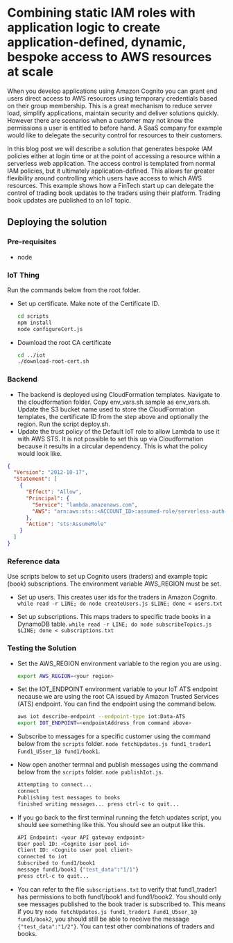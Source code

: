 # Combining static IAM roles with application logic to create application-defined, dynamic, bespoke access to AWS resources at scale

When you develop applications using Amazon Cognito you can grant end users direct access to AWS resources using temporary credentials based on their group membership. This is a great mechanism to reduce server load, simplify applications, maintain security and deliver solutions quickly. However there are scenarios when a customer may not know the permissions a user is entitled to before hand. A SaaS company for example would like to delegate the security control for resources to their customers.

In this blog post we will describe a solution that generates bespoke IAM policies either at login time or at the point of accessing a resource within a serverless web application.  The access control is templated from normal IAM policies, but it ultimately application-defined. This allows far greater flexibility around controlling which users have access to which AWS resources. This example shows how a FinTech start up can delegate the control of trading book updates to the traders using their platform. Trading book updates are published to an IoT topic.

## Deploying the solution

### Pre-requisites

* node

### IoT Thing

Run the commands below from the root folder.

* Set up certificate. Make note of the Certificate ID.

  ```bash
  cd scripts
  npm install
  node configureCert.js
  ```

* Download the root CA certificate

  ```bash
  cd ../iot
  ./download-root-cert.sh
  ```

### Backend

* The backend is deployed using CloudFormation templates. Navigate to the cloudformation folder. Copy env_vars.sh.sample as env_vars.sh. Update the S3 bucket name used to store the CloudFormation templates, the certificate ID from the step above and optionally the region. Run the script deploy.sh.
* Update the trust policy of the Default IoT role to allow Lambda to use it with AWS STS. It is not possible to set this up via Cloudformation because it results in a circular dependency. This is what the policy would look like.

```json
{
  "Version": "2012-10-17",
  "Statement": [
    {
      "Effect": "Allow",
      "Principal": {
        "Service": "lambda.amazonaws.com",
        "AWS": "arn:aws:sts::<ACCOUNT_ID>:assumed-role/serverless-auth-PolicyGeneratorLambdaExecRole-<xxxxx>/<LAMBDA_NAME>"
      },
      "Action": "sts:AssumeRole"
    }
  ]
}
```

### Reference data

Use scripts below to set up Cognito users (traders) and example topic (book) subscriptions. The environment variable AWS_REGION must be set.

* Set up users. This creates user ids for the traders in Amazon Cognito.
  `while read -r LINE; do node createUsers.js $LINE; done < users.txt`

* Set up subscriptions. This maps traders to specific trade books in a DynamoDB table.
  `while read -r LINE; do node subscribeTopics.js $LINE; done < subscriptions.txt`

### Testing the Solution

* Set the AWS_REGION environment variable to the region you are using.

  ```bash
  export AWS_REGION=<your region>
  ```

* Set the IOT_ENDPOINT environment variable to your IoT ATS endpoint necause we are using the root CA issued  by Amazon Trusted Services (ATS) endpoint. You can find the endpoint using the command below.

  ```bash
  aws iot describe-endpoint --endpoint-type iot:Data-ATS
  export IOT_ENDPOINT=<endpointAddress from command above>
  ```

* Subscribe to messages for a specific customer using the command below from the `scripts` folder.
  `node fetchUpdates.js fund1_trader1 Fund1_U5ser_1@ fund1/book1`.
* Now open another termnal and publish messages using the command below from the `scripts` folder.
  `node publishIot.js`.

  ```bash
  Attempting to connect...
  connect
  Publishing test messages to books
  finished writing messages... press ctrl-c to quit...
  ```

* If you go back to the first terminal running the fetch updates script, you should see something like this.
You should see an output like this.

  ```bash
  API Endpoint: <your API gateway endpoint>
  User pool ID: <Cognito iser pool id>
  Client ID: <Cognito user pool client>
  connected to iot
  Subscribed to fund1/book1
  message fund1/book1 {"test_data":"1/1"}
  press ctrl-c to quit...
  ```

* You can refer to the file `subscriptions.txt` to verify that fund1_trader1 has permissions to both fund1/book1 and fund1/book2. You should only see messages published to the book trader is subscribed to. This means if you try `node fetchUpdates.js fund1_trader1 Fund1_U5ser_1@ fund1/book2`, you should still be able to receive the message `{"test_data":"1/2"}`. You can test other combinations of traders and books.
